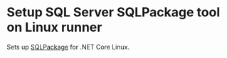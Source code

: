 # Setup SQL Server SQLPackage tool on Linux runner

Sets up [SQLPackage](https://docs.microsoft.com/en-us/sql/tools/sqlpackage/sqlpackage-download?view=sql-server-ver15#get-sqlpackage-net-core-for-linux) for .NET Core Linux.


